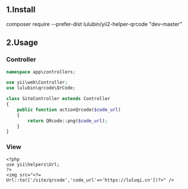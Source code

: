 ## 1.Install
composer require --prefer-dist lulubin/yii2-helper-qrcode "dev-master"

## 2.Usage
### Controller
```php
namespace app\controllers;

use yii\web\Controller;
use lulubin\qrcode\QrCode;

class SiteController extends Controller
{
    public function actionQrcode($code_url)
    {
        return QRcode::png($code_url);
    }
}
```

### View
```
<?php 
use yii\helpers\Url;
?>
<img src="<?= Url::to(['/site/qrcode','code_url'=>'https://luluqi.cn'])?>" />
```